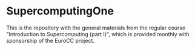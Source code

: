 # SupercomputingOne

This is the repository with the general materials from the regular course "Introduction to Supercomputing (part I)", which is provided monthly with sponsorship of the EuroCC project.

